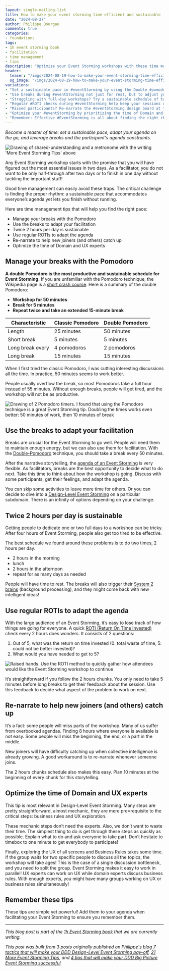 ```yaml
---
layout: single-mailing-list
title: How to make your event storming time-efficient and sustainable
date: "2024-08-27"
author: Philippe Bourgau
comments: true
categories:
- foundations
tags:
- 1h event storming book
- facilitation
- time management
- tips
description: "Optimize your Event Storming workshops with these time management tips: Use the Double Pomodoro technique for focused sessions, take breaks to adjust facilitation, adopt a twice 2-hour daily schedule, gather regular ROTI feedback, re-narrate for new joiners, and optimize experts' time."
header:
  teaser: "/imgs/2024-08-19-how-to-make-your-event-storming-time-efficient-and-sustainable/more-event-storming-tips-understanding-rhythm-teaser.jpeg"
  og_image: "/imgs/2024-08-19-how-to-make-your-event-storming-time-efficient-and-sustainable/more-event-storming-tips-understanding-rhythm-og.jpeg"
variations:
- "Set a sustainable pace in #eventStorming by using the Double #pomodoro technique—50 minutes of work, followed by a 10-minute break. #eventStormingJournal #timeManagement"
- "Use breaks during #eventStorming not just for rest, but to adjust your facilitation strategy on the go. #eventStormingJournal #FacilitationTips #AgileWorkshops"
- "Struggling with full-day workshops? Try a sustainable schedule of twice 2-hour sessions per day for more effective #eventStorming. #eventStormingJournal #WorkshopTips #timeManagement"
- "Regular #ROTI checks during #eventStorming help keep your sessions on track by gathering quick feedback from participants. #eventStormingJournal #FacilitationTips"
- "Missed participants? Re-narrate the #eventStorming design board at the start of each session to help new joiners catch up. #WorkshopTips #eventStormingJournal"
- "Optimize your #eventStorming by prioritizing the time of Domain and UX experts for critical discussions. #EventStormingJournal #FacilitationTips"
- "Remember: Effective #EventStorming is all about finding the right rhythm—balance speed with sustainability for the best results. #TimeManagement #eventStormingJournal #sustainablePace #facilitationTips"
---
```

_Become a master of time: set a sustainable pace, adapt your agenda on the go, and leverage breaks and the participant's agenda constraints._

![Drawing of shared-understanding and a metronome with the writing 'More Event Storming Tips' above]({{site.url}}{{site.baseurl}}/imgs/2024-08-19-how-to-make-your-event-storming-time-efficient-and-sustainable/more-event-storming-tips-understanding-rhythm.jpg)

Any Event Storming workshop starts with the promise that you will have figured out the most essential issues in two days. As a facilitator, you do not want to be only half-through after two days or to finish in one day without tackling the important stuff!

Good time management can easily avoid these traps. The critical challenge is finding the proper rhythm: a sustainable pace that accommodates everyone’s agenda yet lets you finish without running.

Here are time management tips that will help you find the right pace:

- Manage your breaks with the Pomodoro
- Use the breaks to adapt your facilitation
- Twice 2 hours per day is sustainable
- Use regular ROTIs to adapt the agenda
- Re-narrate to help new joiners (and others) catch up
- Optimize the time of Domain and UX experts

## Manage your breaks with the Pomodoro

**A double Pomodoro is the most productive and sustainable schedule for Event Storming.** If you are unfamiliar with the Pomodoro technique, the Wikipedia page is a [short crash course](https://en.wikipedia.org/wiki/Pomodoro_Technique). Here is a summary of the double Pomodoro:

- **Workshop for 50 minutes**
- **Break for 5 minutes**
- **Repeat twice and take an extended 15-minute break**

| **Characteristic** | **Classic Pomodoro** | **Double Pomodoro** |
| --- | --- | --- |
| Length | 25 minutes | 50 minutes |
| Short break | 5 minutes | 5 minutes |
| Long break every | 4 pomodoros | 2 pomodoros |
| Long break | 15 minutes | 15 minutes |

When I first tried the classic Pomodoro, I was cutting interesting discussions all the time. In practice, 50 minutes seems to work better.

People usually overflow the break, so most Pomodoros take a full hour instead of 55 minutes. Without enough breaks, people will get tired, and the workshop will not be as productive.

![Drawing of 2 Pomodoro timers. I found that using the Pomodoro technique is a great Event Storming tip. Doubling the times works even better: 50 minutes of work, then 10 minutes of break]({{site.url}}{{site.baseurl}}/imgs/2024-08-19-how-to-make-your-event-storming-time-efficient-and-sustainable/double-pomodoro.jpeg)

## Use the breaks to adapt your facilitation

Breaks are crucial for the Event Storming to go well. People will need them to maintain enough energy, but we can also use them for facilitation. With the [Double-Pomodoro]({{site.url}}{{site.baseurl}}/foundations/how-to-make-your-event-storming-time-efficient-and-sustainable/#manage-your-breaks-with-the-pomodoro) technique, you should take a break every 50 minutes.

After the narrative storytelling, the [agenda of an Event Storming]({{site.url}}{{site.baseurl}}/big%20picture/step-by-step-guide-to-run-your-big-picture-event-storming/) is very flexible. As facilitators, breaks are the best opportunity to decide what to do next. Take this time to think about how the workshop is going. Discuss with some participants, get their feelings, and adapt the agenda.

You can skip some activities to leave more time for others. Or you can decide to dive into a [Design-Level Event Storming]({{site.url}}{{site.baseurl}}/software%20design/why-should-you-run-a-design-level-event-storming/) on a particular subdomain. There is an infinity of options depending on your challenge.

## Twice 2 hours per day is sustainable

Getting people to dedicate one or two full days to a workshop can be tricky. After four hours of Event Storming, people also get too tired to be effective.

The best schedule we found around these problems is to do two times, 2 hours per day.

- 2 hours in the morning
- lunch
- 2 hours in the afternoon
- repeat for as many days as needed

People will have time to rest. The breaks will also trigger their [System 2 brains](https://en.wikipedia.org/wiki/Thinking,_Fast_and_Slow) (background processing), and they might come back with new intelligent ideas!

## Use regular ROTIs to adapt the agenda

With the large audience of an Event Storming, it’s easy to lose track of how things are going for everyone. A quick [ROTI (Return On Time Invested)](http://www.agile-ux.com/2009/01/09/return-on-time-invested-a-roti-for-your-meetings/) check every 2 hours does wonders. It consists of 2 questions:

1. Out of 5, what was the return on time invested (0: total waste of time, 5: could not be better invested)?
2. What would you have needed to get to 5?

![Raised hands. Use the ROTI method to quickly gather how attendees would like the Event Storming workshop to continue]({{site.url}}{{site.baseurl}}/imgs/2024-08-19-how-to-make-your-event-storming-time-efficient-and-sustainable/hand-vote.jpg)

It’s straightforward if you follow the 2 hours chunks. You only need to take 5 minutes before long breaks to get their feedback about the session. Use this feedback to decide what aspect of the problem to work on next.

## Re-narrate to help new joiners (and others) catch up

It’s a fact: some people will miss parts of the workshop. Many of us suffer from overbooked agendas. Finding 8 hours where everyone is available is not easy. Some people will miss the beginning, the end, or a part in the middle.

New joiners will have difficulty catching up when collective intelligence is already growing. A good workaround is to re-narrate whenever someone joins.

The 2 hours chunks schedule also makes this easy. Plan 10 minutes at the beginning of every chunk for this storytelling.

## Optimize the time of Domain and UX experts

This tip is most relevant in Design-Level Event Storming. Many steps are pretty straightforward, almost mechanic, they are mere pre=requisite to the critical steps: business rules and UX exploration.

These mechanic steps don’t need the experts. Also, we don’t want to waste their time. The simplest thing to do is get through these steps as quickly as possible. Explain what to do and ask everyone to take part. Don’t hesitate to timebox to one minute to get everybody to participate!

Finally, exploring the UX of all screens and Business Rules takes some time. If the group waits for two specific people to discuss all the topics, the workshop will take ages! This is the case of a single discussion bottleneck, and you need to split the group. Event Storming makes it easy to work in parallel! UX experts can work on UX while domain experts discuss business rules. With enough experts, you might have many groups working on UX or business rules simultaneously!

## Remember these tips

These tips are simple yet powerful! Add them to your agenda when facilitating your Event Storming to ensure you remember them.

----

_This blog post is part of the [1h Event Storming book]({{site.url}}{{site.baseurl}}/1h-event-storming-book/) that we are currently writing._

_This post was built from 3 posts originally published on [Philippe's blog](https://philippe.bourgau.net/) [7 tactics that will make your DDD Design-Level Event Storming pay-off](https://philippe.bourgau.net/7-tactics-that-will-make-your-ddd-design-level-event-storming-pay-off/), [21 More Event Storming Tips](https://philippe.bourgau.net/21-more-event-storming-tips-part-1-understanding-and-rhythm/), and [4 tips that will make your DDD Big Picture Event Storming successful](https://philippe.bourgau.net/4-tips-that-will-make-your-ddd-big-picture-event-storming-successful/)_